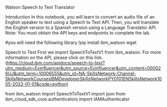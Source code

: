 Watson Speech to Text Translator

Introduction
In this notebook, you will learn to convert an audio file of an English speaker to text using a Speech to Text API. Then, you will translate the English version to a Spanish version using a Language Translator API. Note: You must obtain the API keys and endpoints to complete the lab.

#you will need the following library 
!pip install ibm_watson wget

Speech to Text
First we import SpeechToTextV1 from ibm_watson. For more information on the API, please click on this link.(https://cloud.ibm.com/apidocs/speech-to-text?utm_medium=Exinfluencer&utm_source=Exinfluencer&utm_content=000026UJ&utm_term=10006555&utm_id=NA-SkillsNetwork-Channel-SkillsNetworkCoursesIBMDeveloperSkillsNetworkPY0101ENSkillsNetwork1005-2022-01-01&code=python)

from ibm_watson import SpeechToTextV1 
import json
from ibm_cloud_sdk_core.authenticators import IAMAuthenticator
